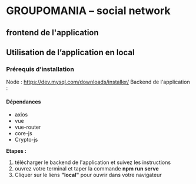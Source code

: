 # GROUPOMANIA – social network
## frontend de l'application

## Utilisation de l’application en local

### Prérequis d’installation
Node : https://dev.mysql.com/downloads/installer/
Backend de l'application : 

#### **Dépendances**
* axios
* vue
* vue-router
* core-js
* Crypto-js

**Etapes :**
1. télécharger le backend de l'application et suivez les instructions
1. ouvrez votre terminal et taper la commande **npm run serve**
2. Cliquer sur le liens **"local"** pour ouvrir dans votre navigateur